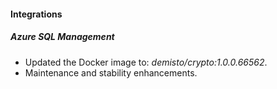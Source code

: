
#### Integrations

##### Azure SQL Management
- Updated the Docker image to: *demisto/crypto:1.0.0.66562*.
- Maintenance and stability enhancements.